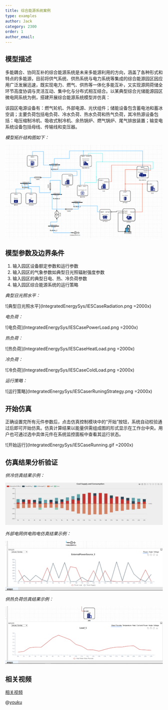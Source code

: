 ```yaml
---
title: 综合能源系统案例
type: examples
author: Jack
category: 2300
order: 1
author_email: 
---
```


## 模型描述

多能耦合、协同互补的综合能源系统是未来多能源利用的方向，涵盖了各种形式和特点的多能源，目前将供气系统、供热系统与电力系统等集成的综合能源园区因应用广泛发展迅速，既实现电力、燃气、供热等一体化多能互补，又实现源网荷储全环节高度协调与灵活互动、集中化与分布式相互结合。以某典型综合光储能源园区微电网系统为例，搭建开展综合能源系统模型并仿真：

该园区电源设备有：燃气轮机、外部电源、光伏组件；储能设备包含蓄电池和蓄冰空调；主要负荷包括电负荷、冷水负荷、热水负荷和热气负荷，其冷热源设备包括：电压缩制冷机、吸收式制冷机、余热锅炉、燃气锅炉、尾气排放装置；输变电系统设备包括母线、传输线和变压器。

*模型拓扑结构图如下：*

![拓扑结构图](IntegratedEnergySys/IESCase-Topology.png)


## 模型参数及边界条件

1. 输入园区设备额定参数和运行参数
2. 输入园区的气象参数如典型日光照辐射强度参数
3. 输入园区的典型日电、热、冷负荷参数
4. 输入园区综合能源系统的运行策略

*典型日光照水平：*

![典型日光照水平](IntegratedEnergySys/IESCaseRadiation.png =2000x)

*电负荷：*

![电负荷](IntegratedEnergySys/IESCasePowerLoad.png =2000x)

*热负荷：*

![热负荷](IntegratedEnergySys/IESCaseHeatLoad.png =2000x)

*冷负荷：*

![冷负荷](IntegratedEnergySys/IESCaseColdLoad.png =2000x)

*运行策略：*

![运行策略](IntegratedEnergySys/IESCaserRuningStrategy.png =2000x)

## 开始仿真

正确设置完所有元件参数后，点击仿真控制模块中的“开始”按钮，系统自动校验通过后即可开始仿真。仿真计算结果以能量供需组成图的形式显示在工作台中央。用户也可通过选中具体元件在系统监控面板中查看其运行状态。

![开始运行](IntegratedEnergySys/IESCaseRunning.gif =2000x)

## 仿真结果分析验证

*供冷仿真结果示例：*

![供冷仿真结果](IntegratedEnergySys/IESCaseColdResult.png)

*外部电网供电购电仿真结果示例：*

![外部电网供电购电仿真结果](IntegratedEnergySys/IESCaseExternalPowerResult.png)

*供热负荷仿真结果示例：*

![供热仿真结果](IntegratedEnergySys/IESCaseHeatLoadResult.png)


## 相关视频

[相关视频](IntegratedEnergySys/IESCaseOperation.mp4)

@[youku](XNDY1MzIzNjE1Ng)